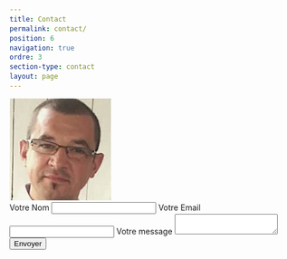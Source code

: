 ```yaml
---
title: Contact
permalink: contact/
position: 6
navigation: true
ordre: 3
section-type: contact
layout: page
---
```


<img class="intro-author" src="/img/author.png" alt="moi">

<br>

<form action="https://formspree.io/laurent.chotard@protonmail.com" method="POST">
    <label for="name">Votre Nom</label>
    <input type="text" name="nom">
    <label for="email">Votre Email</label>
    <input type="email" name="email">
    <label for="texte">Votre message</label>
    <textarea name="texte"></textarea>
    <button type="submit">Envoyer</button>
</form>